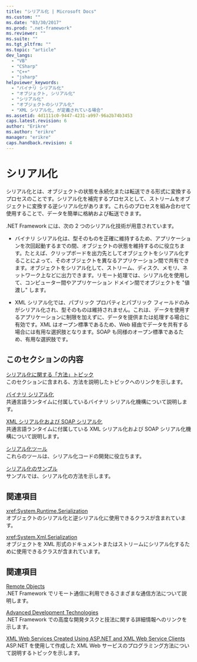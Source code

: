 ```yaml
---
title: "シリアル化 | Microsoft Docs"
ms.custom: ""
ms.date: "03/30/2017"
ms.prod: ".net-framework"
ms.reviewer: ""
ms.suite: ""
ms.tgt_pltfrm: ""
ms.topic: "article"
dev_langs: 
  - "VB"
  - "CSharp"
  - "C++"
  - "jsharp"
helpviewer_keywords: 
  - "バイナリ シリアル化"
  - "オブジェクト, シリアル化"
  - "シリアル化"
  - "オブジェクトのシリアル化"
  - "XML シリアル化, が定義されている場合"
ms.assetid: 4d1111c0-9447-4231-a997-96a2b74b3453
caps.latest.revision: 6
author: "Erikre"
ms.author: "erikre"
manager: "erikre"
caps.handback.revision: 4
---
```

# シリアル化
シリアル化とは、オブジェクトの状態を永続化または転送できる形式に変換するプロセスのことです。シリアル化を補完するプロセスとして、ストリームをオブジェクトに変換する逆シリアル化があります。これらのプロセスを組み合わせて使用することで、データを簡単に格納および転送できます。  
  
 .NET Framework には、次の 2 つのシリアル化技術が用意されています。  
  
-   バイナリ シリアル化は、型そのものを正確に維持するため、アプリケーションを次回起動するまでの間、オブジェクトの状態を維持するのに役立ちます。たとえば、クリップボードを出力先としてオブジェクトをシリアル化することによって、そのオブジェクトを異なるアプリケーション間で共有できます。オブジェクトをシリアル化して、ストリーム、ディスク、メモリ、ネットワーク上などに出力できます。リモート処理では、シリアル化を使用して、コンピューター間やアプリケーション ドメイン間でオブジェクトを "値渡し" します。  
  
-   XML シリアル化では、パブリック プロパティとパブリック フィールドのみがシリアル化され、型そのものは維持されません。これは、データを使用するアプリケーションに制限を加えずに、データを提供または処理する場合に有効です。XML はオープン標準であるため、Web 経由でデータを共有する場合には有用な選択肢となります。SOAP も同様のオープン標準であるため、有用な選択肢です。  
  
## このセクションの内容  
 [シリアル化に関する「方法」トピック](../../../docs/framework/serialization/serialization-how-to-topics.md)  
 このセクションに含まれる、方法を説明したトピックへのリンクを示します。  
  
 [バイナリ シリアル化](../../../docs/framework/serialization/binary-serialization.md)  
 共通言語ランタイムに付属しているバイナリ シリアル化機構について説明します。  
  
 [XML シリアル化および SOAP シリアル化](../../../docs/framework/serialization/xml-and-soap-serialization.md)  
 共通言語ランタイムに付属している XML シリアル化および SOAP シリアル化機構について説明します。  
  
 [シリアル化ツール](../../../docs/framework/serialization/serialization-tools.md)  
 これらのツールは、シリアル化コードの開発に役立ちます。  
  
 [シリアル化のサンプル](../../../docs/framework/serialization/serialization-samples.md)  
 サンプルでは、シリアル化の方法を示します。  
  
## 関連項目  
 <xref:System.Runtime.Serialization>  
 オブジェクトのシリアル化と逆シリアル化に使用できるクラスが含まれています。  
  
 <xref:System.Xml.Serialization>  
 オブジェクトを XML 形式のドキュメントまたはストリームにシリアル化するために使用できるクラスが含まれています。  
  
## 関連項目  
 [Remote Objects](http://msdn.microsoft.com/ja-jp/515686e6-0a8d-42f7-8188-73abede57c58)  
 .NET Framework でリモート通信に利用できるさまざまな通信方法について説明します。  
  
 [Advanced Development Technologies](http://msdn.microsoft.com/ja-jp/c4a7e341-f0c6-4df4-a74f-223387ac6e4e)  
 .NET Framework での高度な開発タスクと技法に関する詳細情報へのリンクを示します。  
  
 [XML Web Services Created Using ASP.NET and XML Web Service Clients](http://msdn.microsoft.com/ja-jp/1e64af78-d705-4384-b08d-591a45f4379c)  
 ASP.NET を使用して作成した XML Web サービスのプログラミング方法について説明するトピックを示します。